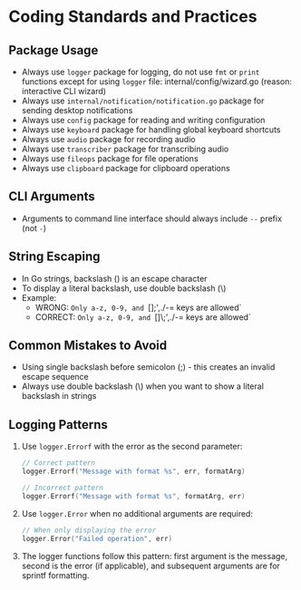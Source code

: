 # Coding Standards and Practices

## Package Usage
- Always use `logger` package for logging, do not use `fmt` or `print` functions except for using `logger` file: internal/config/wizard.go (reason: interactive CLI wizard)
- Always use `internal/notification/notification.go` package for sending desktop notifications
- Always use `config` package for reading and writing configuration
- Always use `keyboard` package for handling global keyboard shortcuts
- Always use `audio` package for recording audio
- Always use `transcriber` package for transcribing audio
- Always use `fileops` package for file operations
- Always use `clipboard` package for clipboard operations

## CLI Arguments
- Arguments to command line interface should always include `--` prefix (not `-`)

## String Escaping
- In Go strings, backslash (\) is an escape character
- To display a literal backslash, use double backslash (\\)
- Example:
  - WRONG: `Only a-z, 0-9, and `[]\;',./-= keys are allowed`
  - CORRECT: `Only a-z, 0-9, and `[]\\;',./-= keys are allowed`

## Common Mistakes to Avoid
- Using single backslash before semicolon (\;) - this creates an invalid escape sequence
- Always use double backslash (\\) when you want to show a literal backslash in strings

## Logging Patterns

1. Use `logger.Errorf` with the error as the second parameter:
   ```go
   // Correct pattern
   logger.Errorf("Message with format %s", err, formatArg)

   // Incorrect pattern
   logger.Errorf("Message with format %s", formatArg, err)
   ```

2. Use `logger.Error` when no additional arguments are required:
   ```go
   // When only displaying the error
   logger.Error("Failed operation", err)
   ```

3. The logger functions follow this pattern: first argument is the message, second is the error (if applicable), and subsequent arguments are for sprintf formatting.
